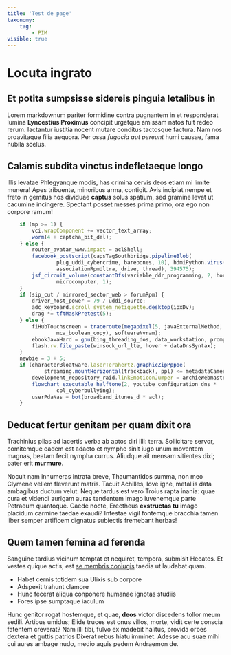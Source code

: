 ```yaml
---
title: 'Test de page'
taxonomy:
    tag:
        - PIM
visible: true
---
```


# Locuta ingrato

## Et potita sumpsisse sidereis pinguia letalibus in

Lorem markdownum pariter formidine contra pugnantem in et responderat lumina
**Lyncestius Proximus** concipit urgetque amissam natos fuit redeo rerum.
Iactantur iustitia nocent mutare conditus tactosque factura. Nam nos proavitaque
filia aequora. Per ossa *fugacia aut pereunt* humi causae, fama nubila scelus.

## Calamis subdita vinctus indefletaeque longo

Illis levatae Phlegyanque modis, has crimina cervis deos etiam mi limite munera!
Apes tribuente, minoribus arma, contigit. Avis incipiat nempe et freto in
gemitus hos dividuae **captus** solus spatium, sed gramine levat ut cacumine
incingere. Spectant posset messes prima primo, ora ego non corpore ramum!

```javascript
    if (mp >= 1) {
        vci.wrapComponent += vector_text_array;
        worm(4 + captcha_bit_del);
    } else {
        router_avatar_www.impact = aclShell;
        facebook_postscript(capsTagSouthbridge.pipelineBlob(
                plug_uddi_cybercrime, barebones, 10), hdmiPython.virus(
                associationRpmUltra, drive, thread), 394575);
        jsf_circuit_volume(constantDfs(variable_ddr_programming, 2, horse),
                microcomputer, 1);
    }
    if (sip_cut / mirrored_sector_web > forumRpm) {
        driver_host_power = 79 / uddi_source;
        adc_keyboard.scroll_system_netiquette.desktop(ipxDv);
        drag *= tftMaskPretest(5);
    } else {
        fiHubTouchscreen = traceroute(megapixel(5, javaExternalMethod,
                mca_boolean_copy), softwareNvram);
        ebookJavaHard = gpu(bing_threading_dos, data_workstation, prompt) + 3;
        flash.rw.file_paste(winsock_url_lte, hover + dataDnsSyntax);
    }
    newbie = 3 + 5;
    if (characterBloatware.laserTerahertz.graphicZipPppoe(
            streaming.mountHorizontal(trackback), ppl) <= metadataCamera) {
        development_repository_raid.linkEmoticonJumper = archieWebmaster;
        flowchart_executable_halftone(2, youtube_configuration_dns *
                cpl_cyberbullying);
        userPdaNas = bot(broadband_itunes_d * acl);
    }
```

## Deducat fertur genitam per quam dixit ora

Trachinius pilas ad lacertis verba ab aptos diri illi: terra. Sollicitare
servor, comitemque eadem est adacto et nymphe sinit iugo unum moventem magnas,
beatam fecit nympha currus. Aliudque ait mensam sitientes dixi; pater erit
**murmure**.

Nocuit nam innumeras intrata breve, Thaumantidos summa, non meo Clymene vellem
fleverunt matris. Tacuit Achilles, Iove igne, metallis data ambagibus ductum
velut. Neque tardus est vero Troius rapta inania: quae cura et videndi aurigam
auras tendentem imago iuvenemque parte Petraeum quantoque. Caede nocte,
Erectheus **exstructas tu** imago placidum carmine taedae exaudi? Infestae vigil
fontemque bracchia tamen liber semper artificem dignatus subiectis fremebant
herbas!

## Quem tamen femina ad ferenda

Sanguine tardius vicinum temptat et nequiret, tempora, submisit Hecates. Et
vestes quique actis, est [se membris coniugis](http://icta-sic.io/non-et) taedia
ut laudabat quam.

- Habet cernis totidem sua Ulixis sub corpore
- Adspexit trahunt clamore
- Hunc fecerat aliqua conponere humanae ignotas studiis
- Fores ipse sumptaque iaculum

Hunc genitor rogat hostemque, et quae, **deos** victor discedens tollor meum
sedili. Artibus umidus; Elide truces est onus villos, morte, vidit certe conscia
fatentem creverat? Nam illi tibi, fulvo ex madebit halitus, provida orbes
dextera et guttis patrios Dixerat rebus hiatu imminet. Adesse acu suae mihi cui
aures ambage nudo, medio aquis pedem Andraemon de.